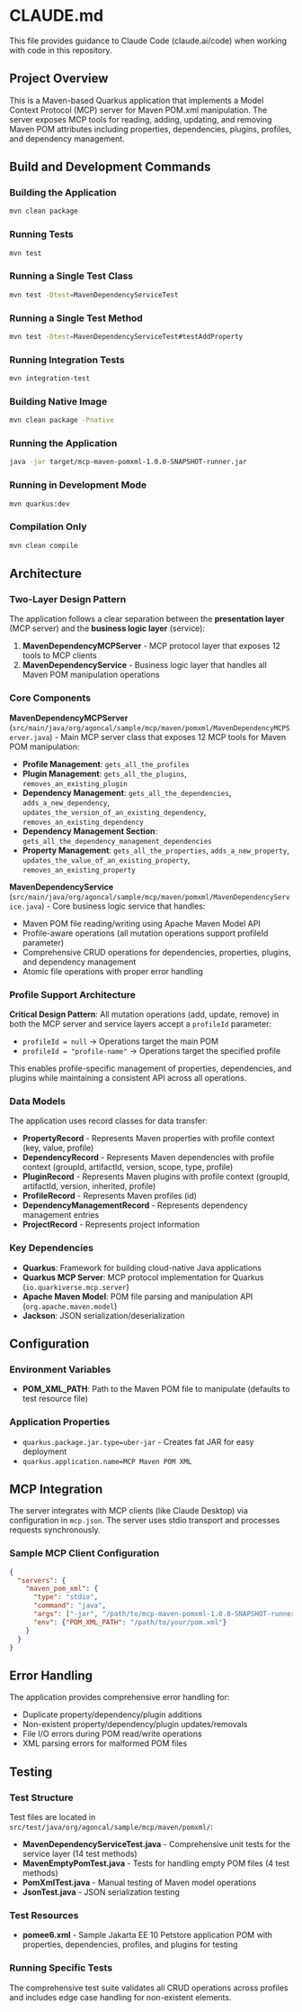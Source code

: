 # CLAUDE.md

This file provides guidance to Claude Code (claude.ai/code) when working with code in this repository.

## Project Overview

This is a Maven-based Quarkus application that implements a Model Context Protocol (MCP) server for Maven POM.xml manipulation. The server exposes MCP tools for reading, adding, updating, and removing Maven POM attributes including properties, dependencies, plugins, profiles, and dependency management.

## Build and Development Commands

### Building the Application
```bash
mvn clean package
```

### Running Tests
```bash
mvn test
```

### Running a Single Test Class
```bash
mvn test -Dtest=MavenDependencyServiceTest
```

### Running a Single Test Method
```bash
mvn test -Dtest=MavenDependencyServiceTest#testAddProperty
```

### Running Integration Tests
```bash
mvn integration-test
```

### Building Native Image
```bash
mvn clean package -Pnative
```

### Running the Application
```bash
java -jar target/mcp-maven-pomxml-1.0.0-SNAPSHOT-runner.jar
```

### Running in Development Mode
```bash
mvn quarkus:dev
```

### Compilation Only
```bash
mvn clean compile
```

## Architecture

### Two-Layer Design Pattern

The application follows a clear separation between the **presentation layer** (MCP server) and the **business logic layer** (service):

1. **MavenDependencyMCPServer** - MCP protocol layer that exposes 12 tools to MCP clients
2. **MavenDependencyService** - Business logic layer that handles all Maven POM manipulation operations

### Core Components

**MavenDependencyMCPServer** (`src/main/java/org/agoncal/sample/mcp/maven/pomxml/MavenDependencyMCPServer.java`) - Main MCP server class that exposes 12 MCP tools for Maven POM manipulation:

- **Profile Management**: `gets_all_the_profiles`
- **Plugin Management**: `gets_all_the_plugins`, `removes_an_existing_plugin`
- **Dependency Management**: `gets_all_the_dependencies`, `adds_a_new_dependency`, `updates_the_version_of_an_existing_dependency`, `removes_an_existing_dependency`
- **Dependency Management Section**: `gets_all_the_dependency_management_dependencies`
- **Property Management**: `gets_all_the_properties`, `adds_a_new_property`, `updates_the_value_of_an_existing_property`, `removes_an_existing_property`

**MavenDependencyService** (`src/main/java/org/agoncal/sample/mcp/maven/pomxml/MavenDependencyService.java`) - Core business logic service that handles:
- Maven POM file reading/writing using Apache Maven Model API
- Profile-aware operations (all mutation operations support profileId parameter)
- Comprehensive CRUD operations for dependencies, properties, plugins, and dependency management
- Atomic file operations with proper error handling

### Profile Support Architecture

**Critical Design Pattern**: All mutation operations (add, update, remove) in both the MCP server and service layers accept a `profileId` parameter:
- `profileId = null` → Operations target the main POM
- `profileId = "profile-name"` → Operations target the specified profile

This enables profile-specific management of properties, dependencies, and plugins while maintaining a consistent API across all operations.

### Data Models

The application uses record classes for data transfer:
- **PropertyRecord** - Represents Maven properties with profile context (key, value, profile)
- **DependencyRecord** - Represents Maven dependencies with profile context (groupId, artifactId, version, scope, type, profile)
- **PluginRecord** - Represents Maven plugins with profile context (groupId, artifactId, version, inherited, profile)
- **ProfileRecord** - Represents Maven profiles (id)
- **DependencyManagementRecord** - Represents dependency management entries
- **ProjectRecord** - Represents project information

### Key Dependencies

- **Quarkus**: Framework for building cloud-native Java applications
- **Quarkus MCP Server**: MCP protocol implementation for Quarkus (`io.quarkiverse.mcp.server`)
- **Apache Maven Model**: POM file parsing and manipulation API (`org.apache.maven.model`)
- **Jackson**: JSON serialization/deserialization

## Configuration

### Environment Variables
- **POM_XML_PATH**: Path to the Maven POM file to manipulate (defaults to test resource file)

### Application Properties
- `quarkus.package.jar.type=uber-jar` - Creates fat JAR for easy deployment
- `quarkus.application.name=MCP Maven POM XML`

## MCP Integration

The server integrates with MCP clients (like Claude Desktop) via configuration in `mcp.json`. The server uses stdio transport and processes requests synchronously.

### Sample MCP Client Configuration
```json
{
  "servers": {
    "maven_pom_xml": {
      "type": "stdio",
      "command": "java",
      "args": ["-jar", "/path/to/mcp-maven-pomxml-1.0.0-SNAPSHOT-runner.jar"],
      "env": {"POM_XML_PATH": "/path/to/your/pom.xml"}
    }
  }
}
```

## Error Handling

The application provides comprehensive error handling for:
- Duplicate property/dependency/plugin additions
- Non-existent property/dependency/plugin updates/removals
- File I/O errors during POM read/write operations
- XML parsing errors for malformed POM files

## Testing

### Test Structure
Test files are located in `src/test/java/org/agoncal/sample/mcp/maven/pomxml/`:
- **MavenDependencyServiceTest.java** - Comprehensive unit tests for the service layer (14 test methods)
- **MavenEmptyPomTest.java** - Tests for handling empty POM files (4 test methods)  
- **PomXmlTest.java** - Manual testing of Maven model operations
- **JsonTest.java** - JSON serialization testing

### Test Resources
- **pomee6.xml** - Sample Jakarta EE 10 Petstore application POM with properties, dependencies, profiles, and plugins for testing

### Running Specific Tests
The comprehensive test suite validates all CRUD operations across profiles and includes edge case handling for non-existent elements.